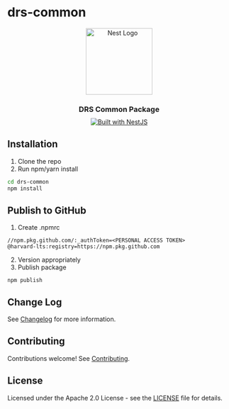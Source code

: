 # drs-common

<div align="center">
  <a href="http://nestjs.com/" target="_blank">
    <img src="https://nestjs.com/img/logo_text.svg" width="150" alt="Nest Logo" />
  </a>
</div>

<h3 align="center" style="margin-bottom: 10px;">DRS Common Package</h3>

<div align="center">
  <a href="https://nestjs.com" target="_blank">
    <img src="https://img.shields.io/badge/built%20with-NestJs-red.svg" alt="Built with NestJS">
  </a>
</div>

## Installation

1. Clone the repo
2. Run npm/yarn install

```bash
cd drs-common
npm install
```

## Publish to GitHub

1. Create .npmrc

```
//npm.pkg.github.com/:_authToken=<PERSONAL ACCESS TOKEN>
@harvard-lts:registry=https://npm.pkg.github.com
```

2. Version appropriately
2. Publish package

```
npm publish
```

## Change Log

See [Changelog](CHANGELOG.md) for more information.

## Contributing

Contributions welcome! See [Contributing](CONTRIBUTING.md).

## License

Licensed under the Apache 2.0 License - see the [LICENSE](LICENSE) file for details.
